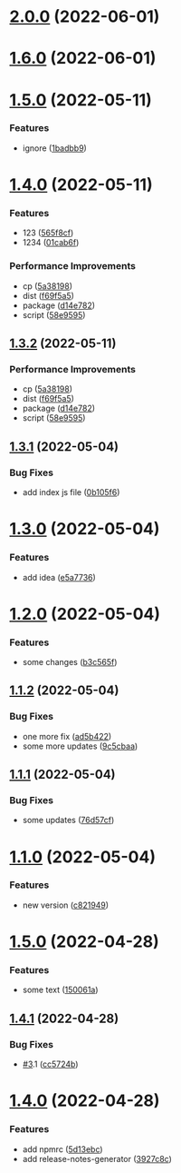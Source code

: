 # [2.0.0](https://github.com/mint-dev/release-test-project/compare/v1.6.0...v2.0.0) (2022-06-01)

# [1.6.0](https://github.com/mint-dev/release-test-project/compare/v1.5.1...v1.6.0) (2022-06-01)

# [1.5.0](https://github.com/mint-dev/release-test-project/compare/v1.4.0...v1.5.0) (2022-05-11)


### Features

* ignore ([1badbb9](https://github.com/mint-dev/release-test-project/commit/1badbb91dd915519c46b5df71ee14cdc6a95e25e))

# [1.4.0](https://github.com/mint-dev/release-test-project/compare/v1.3.1...v1.4.0) (2022-05-11)


### Features

* 123 ([565f8cf](https://github.com/mint-dev/release-test-project/commit/565f8cff2de2158b7c6585505f7fb105afacc7cf))
* 1234 ([01cab6f](https://github.com/mint-dev/release-test-project/commit/01cab6f2f1d064c740df7f751db08611092284cc))


### Performance Improvements

* cp ([5a38198](https://github.com/mint-dev/release-test-project/commit/5a3819849dc8a01220ecf39c4a02629fcda692be))
* dist ([f69f5a5](https://github.com/mint-dev/release-test-project/commit/f69f5a52ed518b1ca67b7994ff87bd81b0695796))
* package ([d14e782](https://github.com/mint-dev/release-test-project/commit/d14e782fe0ad04666ec314e04bb867810ed9459b))
* script ([58e9595](https://github.com/mint-dev/release-test-project/commit/58e9595f914a829e0e12fbb6494b0d061ecf4097))

## [1.3.2](https://github.com/mint-dev/release-test-project/compare/v1.3.1...v1.3.2) (2022-05-11)


### Performance Improvements

* cp ([5a38198](https://github.com/mint-dev/release-test-project/commit/5a3819849dc8a01220ecf39c4a02629fcda692be))
* dist ([f69f5a5](https://github.com/mint-dev/release-test-project/commit/f69f5a52ed518b1ca67b7994ff87bd81b0695796))
* package ([d14e782](https://github.com/mint-dev/release-test-project/commit/d14e782fe0ad04666ec314e04bb867810ed9459b))
* script ([58e9595](https://github.com/mint-dev/release-test-project/commit/58e9595f914a829e0e12fbb6494b0d061ecf4097))

## [1.3.1](https://github.com/mint-dev/release-test-project/compare/v1.3.0...v1.3.1) (2022-05-04)


### Bug Fixes

* add index js file ([0b105f6](https://github.com/mint-dev/release-test-project/commit/0b105f6ff4f8ad2fa61719b06a3c0303c821c48d))

# [1.3.0](https://github.com/mint-dev/release-test-project/compare/v1.2.0...v1.3.0) (2022-05-04)


### Features

* add idea ([e5a7736](https://github.com/mint-dev/release-test-project/commit/e5a773628c68597e3f7b521c500a5ada96a7423a))

# [1.2.0](https://github.com/mint-dev/release-test-project/compare/v1.1.2...v1.2.0) (2022-05-04)


### Features

* some changes ([b3c565f](https://github.com/mint-dev/release-test-project/commit/b3c565fa8673d42a78dcf7adf6fb997a94e5b004))

## [1.1.2](https://github.com/mint-dev/release-test-project/compare/v1.1.1...v1.1.2) (2022-05-04)


### Bug Fixes

* one more fix ([ad5b422](https://github.com/mint-dev/release-test-project/commit/ad5b42264882cb91e3b3da3a0b3b6a8120121da6))
* some more updates ([9c5cbaa](https://github.com/mint-dev/release-test-project/commit/9c5cbaa921bc405b2cb50742272a7682fea6a624))

## [1.1.1](https://github.com/mint-dev/release-test-project/compare/v1.1.0...v1.1.1) (2022-05-04)


### Bug Fixes

* some updates ([76d57cf](https://github.com/mint-dev/release-test-project/commit/76d57cfbfe12d173d2e7e8a6c1c5fe76ebe52efb))

# [1.1.0](https://github.com/mint-dev/release-test-project/compare/v1.0.0...v1.1.0) (2022-05-04)


### Features

* new version ([c821949](https://github.com/mint-dev/release-test-project/commit/c821949c3228289801065065efca20e83b428834))

# [1.5.0](https://D/Work/git_server/semantic/compare/v1.4.1...v1.5.0) (2022-04-28)


### Features

* some text ([150061a](https://D/Work/git_server/semantic/commit/150061a589a90cb231c6a8559f8c0a41d3071283))

## [1.4.1](https://D/Work/git_server/semantic/compare/v1.4.0...v1.4.1) (2022-04-28)


### Bug Fixes

* [#3](https://D/undefined/Work/git_server/semantic/issues/3).1 ([cc5724b](https://D/Work/git_server/semantic/commit/cc5724b2d6208b73a65c31ffa20e73bf2bb9d6f2))

# [1.4.0](https://D/Work/git_server/semantic/compare/v1.3.0...v1.4.0) (2022-04-28)


### Features

* add npmrc ([5d13ebc](https://D/Work/git_server/semantic/commit/5d13ebccb3e3c078d5d722c888dbdb90e5c24f8a))
* add release-notes-generator ([3927c8c](https://D/Work/git_server/semantic/commit/3927c8ccfb3f0d495283952609eb09a50776e042))
